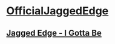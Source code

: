 # [OfficialJaggedEdge](https://www.youtube.com/channel/UCiqCWkabSIGCA-O2neMJG4Q)

## [Jagged Edge - I Gotta Be](https://youtu.be/XAa4kZ8Gnt4?si=Cozf-gb0bkZYZM-C)